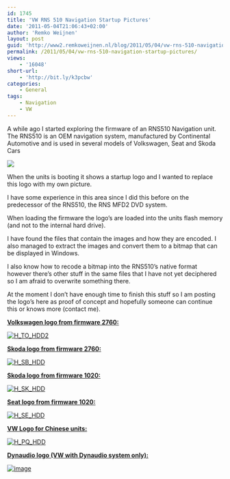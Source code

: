 ```yaml
---
id: 1745
title: 'VW RNS 510 Navigation Startup Pictures'
date: '2011-05-04T21:06:43+02:00'
author: 'Remko Weijnen'
layout: post
guid: 'http://www2.remkoweijnen.nl/blog/2011/05/04/vw-rns-510-navigation-startup-pictures/'
permalink: /2011/05/04/vw-rns-510-navigation-startup-pictures/
views:
    - '16048'
short-url:
    - 'http://bit.ly/k3pcbw'
categories:
    - General
tags:
    - Navigation
    - VW
---
```


A while ago I started exploring the firmware of an RNS510 Navigation unit. The RNS510 is an OEM navigation system, manufactured by Continental Automotive and is used in several models of Volkswagen, Seat and Skoda Cars

![](http://www.volkswagen.nl/media/home/modellen/touran/rns_510.jpg)

When the units is booting it shows a startup logo and I wanted to replace this logo with my own picture.

I have some experience in this area since I did this before on the predecessor of the RNS510, the RNS MFD2 DVD system.

When loading the firmware the logo’s are loaded into the units flash memory (and not to the internal hard drive).

I have found the files that contain the images and how they are encoded. I also managed to extract the images and convert them to a bitmap that can be displayed in Windows.

I also know how to recode a bitmap into the RNS510’s native format however there’s other stuff in the same files that I have not yet deciphered so I am afraid to overwrite something there.

At the moment I don’t have enough time to finish this stuff so I am posting the logo’s here as proof of concept and hopefully someone can continue this or knows more (contact me).

<u>**Volkswagen logo from firmware 2760:**</u>

[![H_TO_HDD2](http://192.168.40.25:8081/wp-content/uploads/2011/05/H_TO_HDD2_thumb.png "H_TO_HDD2")](http://192.168.40.25:8081/wp-content/uploads/2011/05/H_TO_HDD2.png)

**<u>Skoda logo from firmware 2760:</u>**

[![H_SB_HDD](http://192.168.40.25:8081/wp-content/uploads/2011/05/H_SB_HDD_thumb.png "H_SB_HDD")](http://192.168.40.25:8081/wp-content/uploads/2011/05/H_SB_HDD.png)

**<u></u>**

**<u>Skoda logo from firmware 1020:</u>**

[![H_SK_HDD](http://192.168.40.25:8081/wp-content/uploads/2011/05/H_SK_HDD_thumb.png "H_SK_HDD")](http://192.168.40.25:8081/wp-content/uploads/2011/05/H_SK_HDD.png)

**<u></u>**

**<u>Seat logo from firmware 1020:</u>**

[![H_SE_HDD](http://192.168.40.25:8081/wp-content/uploads/2011/05/H_SE_HDD_thumb.png "H_SE_HDD")](http://192.168.40.25:8081/wp-content/uploads/2011/05/H_SE_HDD.png)

**<u>VW Logo for Chinese units:</u>**

[![H_PQ_HDD](http://192.168.40.25:8081/wp-content/uploads/2011/05/H_PQ_HDD_thumb.png "H_PQ_HDD")](http://192.168.40.25:8081/wp-content/uploads/2011/05/H_PQ_HDD.png)

**<u>Dynaudio logo (VW with Dynaudio system only):</u>**

[![image](http://192.168.40.25:8081/wp-content/uploads/2011/05/image_thumb12.png "image")](http://192.168.40.25:8081/wp-content/uploads/2011/05/image12.png)